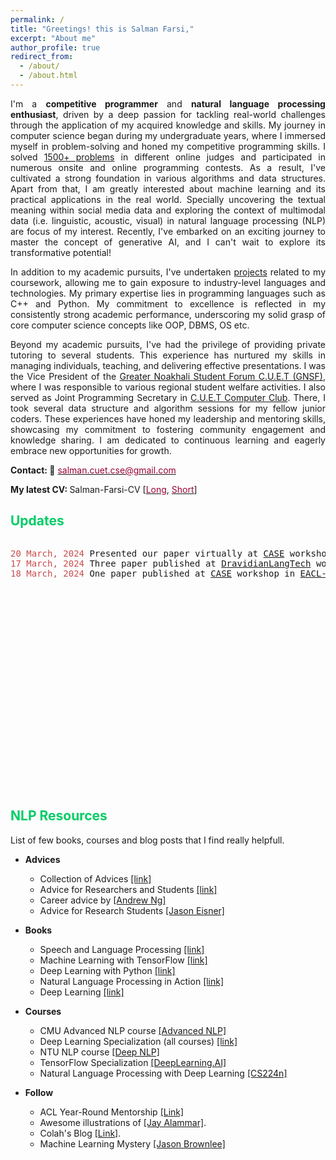 ```yaml
---
permalink: /
title: "Greetings! this is Salman Farsi,"
excerpt: "About me"
author_profile: true
redirect_from: 
  - /about/
  - /about.html
---
```


<p align="justify">
I'm a <b>competitive programmer</b> and <b>natural language processing enthusiast</b>, driven by a deep passion for tackling real-world challenges through the application of my acquired knowledge and skills. My journey in computer science began during my undergraduate years, where I immersed myself in problem-solving and honed my competitive programming skills. I solved <a href = "https://www.stopstalk.com/user/profile/woolgatherer">1500+ problems</a> in different online judges and participated in numerous onsite and online programming contests. As a result, I've cultivated a strong foundation in various algorithms and data structures. Apart from that, I am greatly interested about machine learning and its practical applications in the real world. Specially uncovering the textual meaning within social media data and exploring the context of multimodal data (i.e. linguistic, acoustic, visual) in natural language processing (NLP) are focus of my interest. Recently, I've embarked on an exciting journey to master the concept of generative AI, and I can't wait to explore its transformative potential!
</p>

<p align="justify">
In addition to my academic pursuits, I've undertaken <a href = "https://github.com/Salman1804102?tab=repositories">projects</a> related to my coursework, allowing me to gain exposure to industry-level languages and technologies. My primary expertise lies in programming languages such as C++ and Python. My commitment to excellence is reflected in my consistently strong academic performance, underscoring my solid grasp of core computer science concepts like OOP, DBMS, OS etc. 
</p>

<p align="justify">
Beyond my academic pursuits, I've had the privilege of providing private tutoring to several students. This experience has nurtured my skills in managing individuals, teaching, and delivering effective presentations. I was the Vice President of the <a href = "https://m.facebook.com/people/Greater-Noakhali-Students-Forum-CUET/100083839316528/">Greater Noakhali Student Forum C.U.E.T (GNSF)</a>, where I was responsible to various regional student welfare activities. I also served as Joint Programming Secretary in <a href = "https://www.facebook.com/cuetcomputerclub/">C.U.E.T Computer Club</a>. There, I took several data structure and algorithm sessions for my fellow junior coders. These experiences have honed my leadership and mentoring skills, showcasing my commitment to fostering community engagement and knowledge sharing. I am dedicated to continuous learning and eagerly embrace new opportunities for growth. 
</p> 


<b>Contact: 📧</b> [<font color= "#990033" >salman.cuet.cse@gmail.com</font>](salman.cuet.cse@gmail.com)

<b>My latest CV: </b> Salman-Farsi-CV [<a href="https://drive.google.com/file/d/1cFNL3UMEgUtrt-aIO4dmX68o56HJe0JV/view?usp=sharing"><font color="#990033">Long</font></a>, <a href="https://drive.google.com/file/d/1cFNL3UMEgUtrt-aIO4dmX68o56HJe0JV/view?usp=sharing"><font color="#990033">Short</font></a>]


## <font color="#00cc66"> Updates </font>
<div style="height: 400px; overflow: auto;">
<pre>
<span style="color:rgb(201, 76, 76)">20 March, 2024</span> Presented our paper virtually at <a href = "https://emw.ku.edu.tr/case-2024/">CASE</a> workshop in <a href="https://2024.eacl.org/">EACL-2024</a> [<a href = "https://twitter.com/caseworkshop/status/1771137001288323256">Link</a>]
<span style="color:rgb(201, 76, 76)">17 March, 2024</span> Three paper published at <a href = "https://sites.google.com/view/dravidianlangtech-2024/">DravidianLangTech</a> workshop in <a href="https://2024.eacl.org/">EACL-2024</a>
<span style="color:rgb(201, 76, 76)">18 March, 2024</span> One paper published at <a href = "https://emw.ku.edu.tr/case-2024/">CASE</a> workshop in <a href="https://2024.eacl.org/">EACL-2024</a>
</pre>
</div>

## <font color="#00cc66"> NLP Resources </font>   
List of few books, courses and blog posts that I find really helpfull.

* **Advices**
   * Collection of Advices [[link]](http://taoxie.cs.illinois.edu/advice.htm)
   * Advice for Researchers and Students [[link]](https://homes.cs.washington.edu/~mernst/advice/#all-students)
   * Career advice by [[Andrew Ng]](https://www.youtube.com/watch?v=733m6qBH-jI&t=655s&ab_channel=stanfordonline)
   * Advice for Research Students [[Jason Eisner]](https://www.cs.jhu.edu/~jason/advice/)

* **Books**
   * Speech and Language Processing [[link]](https://web.stanford.edu/~jurafsky/slp3/)
   * Machine Learning with TensorFlow [[link]](https://www.manning.com/books/machine-learning-with-tensorflow-second-edition)
   * Deep Learning with Python [[link]](https://www.manning.com/books/deep-learning-with-python)
   * Natural Language Processing in Action [[link]](https://www.manning.com/books/natural-language-processing-in-action)
   * Deep Learning [[link]](https://www.deeplearningbook.org/)

* **Courses**
   * CMU Advanced NLP course [[Advanced NLP]](http://www.phontron.com/class/anlp2021/index.html)   
   * Deep Learning Specialization (all courses) [[link]](https://www.coursera.org/specializations/deep-learning)
   * NTU NLP course [[Deep NLP]](https://ntunlpsg.github.io/ce7455_deep-nlp-20/)
   * TensorFlow Specialization [[DeepLearning.AI]](https://www.coursera.org/professional-certificates/tensorflow-in-practice)
   * Natural Language Processing with Deep Learning [[CS224n]](http://web.stanford.edu/class/cs224n/)

* **Follow**
   * ACL Year-Round Mentorship [[Link]](https://mentorship.aclweb.org/Home.html)   
   * Awesome illustrations of [[Jay Alammar]](http://jalammar.github.io/).
   * Colah's Blog [[Link]](http://colah.github.io/).
   * Machine Learning Mystery [[Jason Brownlee]](https://machinelearningmastery.com/category/natural-language-processing/)
   

